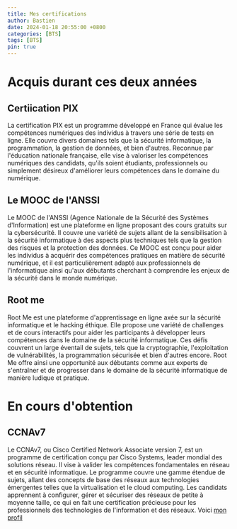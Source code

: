 ```yaml
---
title: Mes certifications
author: Bastien
date: 2024-01-18 20:55:00 +0800
categories: [BTS]
tags: [BTS]
pin: true
--- 
```

# Acquis durant ces deux années 

## Certiication PIX

La certification PIX est un programme développé en France qui évalue les compétences numériques des individus à travers une série de tests en ligne. Elle couvre divers domaines tels que la sécurité informatique, la programmation, la gestion de données, et bien d'autres. Reconnue par l'éducation nationale française, elle vise à valoriser les compétences numériques des candidats, qu'ils soient étudiants, professionnels ou simplement désireux d'améliorer leurs compétences dans le domaine du numérique.

## Le MOOC de l'ANSSI

Le MOOC de l'ANSSI (Agence Nationale de la Sécurité des Systèmes d'Information) est une plateforme en ligne proposant des cours gratuits sur la cybersécurité. Il couvre une variété de sujets allant de la sensibilisation à la sécurité informatique à des aspects plus techniques tels que la gestion des risques et la protection des données. Ce MOOC est conçu pour aider les individus à acquérir des compétences pratiques en matière de sécurité numérique, et il est particulièrement adapté aux professionnels de l'informatique ainsi qu'aux débutants cherchant à comprendre les enjeux de la sécurité dans le monde numérique.

## Root me 

Root Me est une plateforme d'apprentissage en ligne axée sur la sécurité informatique et le hacking éthique. Elle propose une variété de challenges et de cours interactifs pour aider les participants à développer leurs compétences dans le domaine de la sécurité informatique. Ces défis couvrent un large éventail de sujets, tels que la cryptographie, l'exploitation de vulnérabilités, la programmation sécurisée et bien d'autres encore. Root Me offre ainsi une opportunité aux débutants comme aux experts de s'entraîner et de progresser dans le domaine de la sécurité informatique de manière ludique et pratique.

# En cours d'obtention 

## CCNAv7

Le CCNAv7, ou Cisco Certified Network Associate version 7, est un programme de certification conçu par Cisco Systems, leader mondial des solutions réseau. Il vise à valider les compétences fondamentales en réseau et en sécurité informatique. Le programme couvre une gamme étendue de sujets, allant des concepts de base des réseaux aux technologies émergentes telles que la virtualisation et le cloud computing. Les candidats apprennent à configurer, gérer et sécuriser des réseaux de petite à moyenne taille, ce qui en fait une certification précieuse pour les professionnels des technologies de l'information et des réseaux. Voici [mon profil](https://www.root-me.org/Talah-642959?lang=fr#f30b15ed61d0e8860f8806f0f80c561e)